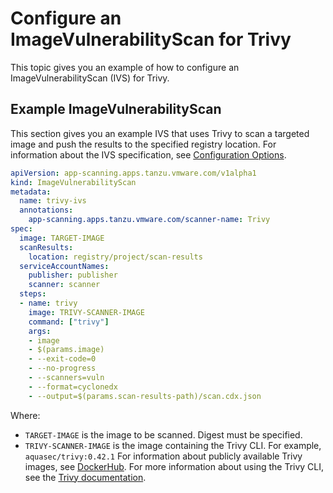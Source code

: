 # Configure an ImageVulnerabilityScan for Trivy

This topic gives you an example of how to configure an ImageVulnerabilityScan (IVS) for Trivy.

## <a id="example"></a> Example ImageVulnerabilityScan

This section gives you an example IVS that uses Trivy to scan a targeted image and push the results to the specified registry location.
For information about the IVS specification, see [Configuration Options](ivs-create-your-own.hbs.md#img-vuln-config-options).

```yaml
apiVersion: app-scanning.apps.tanzu.vmware.com/v1alpha1
kind: ImageVulnerabilityScan
metadata:
  name: trivy-ivs
  annotations:
    app-scanning.apps.tanzu.vmware.com/scanner-name: Trivy
spec:
  image: TARGET-IMAGE
  scanResults:
    location: registry/project/scan-results
  serviceAccountNames:
    publisher: publisher
    scanner: scanner
  steps:
  - name: trivy
    image: TRIVY-SCANNER-IMAGE
    command: ["trivy"]
    args:
    - image
    - $(params.image)
    - --exit-code=0
    - --no-progress
    - --scanners=vuln
    - --format=cyclonedx
    - --output=$(params.scan-results-path)/scan.cdx.json
```

Where:

- `TARGET-IMAGE` is the image to be scanned.  Digest must be specified.
- `TRIVY-SCANNER-IMAGE` is the image containing the Trivy CLI. For example, `aquasec/trivy:0.42.1` For information about publicly available Trivy images, see [DockerHub](https://hub.docker.com/r/aquasec/trivy/tags). For more information about using the Trivy CLI, see the [Trivy documentation](https://github.com/aquasecurity/trivy).
